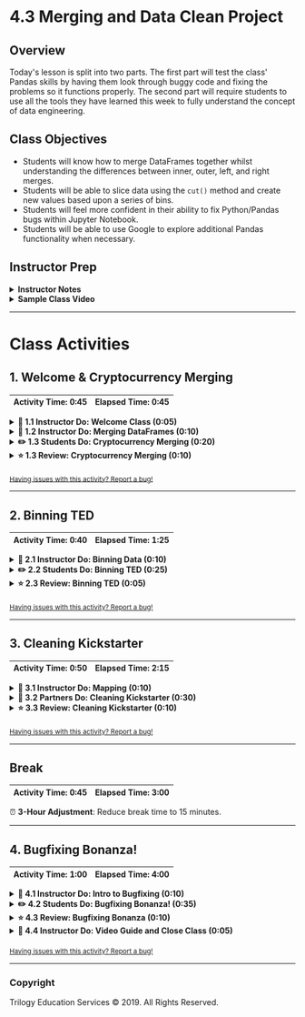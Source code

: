 # 4.3 Merging and Data Clean Project

## Overview

Today's lesson is split into two parts. The first part will test the class' Pandas skills by having them look through buggy code and fixing the problems so it functions properly. The second part will require students to use all the tools they have learned this week to fully understand the concept of data engineering.

## Class Objectives

* Students will know how to merge DataFrames together whilst understanding the differences between inner, outer, left, and right merges.
* Students will be able to slice data using the `cut()` method and create new values based upon a series of bins.
* Students will feel more confident in their ability to fix Python/Pandas bugs within Jupyter Notebook.
* Students will be able to use Google to explore additional Pandas functionality when necessary.

## Instructor Prep

<details>
  <summary><strong>Instructor Notes</strong></summary>

* You may find that this lesson falls on a weekday due to a holiday shifting the course schedule. In this case, we have provided notes within the LP that will allow you to **easily adjust the length of the lesson to fit into a weekday class**.

  * Be on the lookout for a **3-Hour Adjustment** note at the top of activities in this Lesson Plan. If this class is being taught on a weekday, please utilize the directions found in the note. Keep in mind that breaks will be reduced from 40 minutes to the typical 15 minutes for a weekday class as well.

  * Shortening these activities could potentially limit the students' ability to finish them, so please remind them to utilize office hours to clear up any questions they may have.

* There is very little in the way of lecture this class. In fact, most of the day will be taken up with large-scale activities that will test the skill and problem-solving ability of the class. As such, make certain that everyone on the instructional team is up to assisting students whenever a bug or question arises.

* There are bound to be times in which a question or block of code will baffle even the most senior of Pandas programmer. It is for this reason that it may be wise to carry a laptop with the solved code for an activity loaded up already. This way, whenever a student gets stuck, there is an easy reference on hand to help fix the problem.

* Please reference our [Student FAQ](../../../05-Instructor-Resources/README.md#unit-04-pandas) for answers to questions frequently asked by students of this program. If you have any recommendations for additional questions, feel free to log an issue or a pull request with your desired additions.

</details>

<details>
  <summary><strong>Sample Class Video</strong></summary>

* To view an example class lecture visit (Note video may not reflect latest lesson plan): [Class Video](https://codingbootcamp.hosted.panopto.com/Panopto/Pages/Viewer.aspx?id=b5186a86-2ef2-489b-87f5-aa7b00e1cf28)

</details>

- - -

# Class Activities

## 1. Welcome & Cryptocurrency Merging

| Activity Time:       0:45 |  Elapsed Time:      0:45  |
|---------------------------|---------------------------|

<details>
  <summary><strong>📣 1.1 Instructor Do: Welcome Class (0:05)</strong></summary>

* Welcome the class to class and let them know that today will dive into a few more functions in the pandas library and learning how to deal with multiple datasets.The end of the lesson will focus far more intently on teaching everyone how to teach themselves and bug fixing.

  * While this concept may sound a bit strange to the class at first, let them know that self-teaching is probably the most important skill in the programming arsenal since languages are never set in stone.

  * New libraries are always being developed and even core programming languages are always being updated to include new functions or syntax. As such, the master programmer must always be ready and willing to teach themselves new skills.

  * If students seem nervous, reassure them that self-teaching becomes much easier as time goes by. Students may have already found themselves practicing this skill without even realizing it since the best way in which to learn new techniques is to make mistakes and look up solutions online.

</details>

<details>
  <summary><strong>📣 1.2 Instructor Do: Merging DataFrames (0:10)</strong></summary>

* Sometimes, the data an analyst is provided with is split into multiple parts. This, of course, is not an ideal situation as it is far more preferable to work with a single dataset than it is to work with a bunch of different datasets.

  * This is where the concept of merging comes into play, as Pandas allows its users to quite easily combine separate DataFrames on similar values using the `pd.merge()` method.

* Open up [01-Ins_Merging](Activities/01-Ins_Merging/Solved/Merging.ipynb) within Jupyter Notebook and run through the code with the class, discussing it cell-by-cell.

  * The first chunks of code are used to create two DataFrames which contain information on customers and the purchases they have made.

  * Make sure to point out how these two DataFrames share the "customer_id" column in common. This will be very important soon.

  * In the final chunk of code, the `pd.merge()` method is used and three parameters are passed into it: references to both of the DataFrames and the value `on="customer_id"`.

  * This code tells the computer to combine the two DataFrames together so that, whenever the "customer_id" column matches, the rows containing the matching data are joined.

    ![Inner Merge](Images/1-Merging_Inner.png)

  * This is what is known as an inner join. Inner joins are the default means through which DataFrames are combined using the `pd.merge()` method and will only return data whose values match. Any rows that do not include matching data will be dropped from the combined DataFrame.

  * The opposite of an inner join is an outer join. Outer joins will combine the DataFrames regardless of whether any of the rows match and must be declared as a parameter within the `pd.merge()` method using the syntax `how="outer"`.

    ![Outer Merge](Images/1-Merging_Outer.png)

  * Any rows that do not include matching data will have the values within replaced with `NaN` instead.

  * There are also right and left joins. These joins will protect the data contained within one DataFrame like an outer join does whilst also dropping the rows with null data from the other DataFrame.

    ![Left and Right Merge](Images/1-Merging_LeftRight.png)

</details>

<details>
  <summary><strong>✏️ 1.3 Students Do: Cryptocurrency Merging (0:20)</strong></summary>

* ⏰**3-Hour Adjustment**: Reduce activity time to 15 minutes.

* Students will now take some time to merge together two datasets on cryptocurrencies, one on Bitcoin and the other on Dash. They will then clean up the combined DataFrame to make it more presentable.

* Open up the solved version of [02-Stu_Cryptocurrency](Activities/02-Stu_Cryptocurrency/Solved/Cryptocurrency.ipynb) within Jupyter Notebook in order to show students what the final version of their application should look like.

  ![Cryptocurrency Output](Images/2-Cryptocurrency_Output.png)

* **Files:**

  * [Cryptocurrency.ipynb](Activities/02-Stu_Cryptocurrency/Unsolved/Cryptocurrency.ipynb)

  * [bitcoin_cash_price.csv](Activities/02-Stu_Cryptocurrency/Unsolved/Resources/bitcoin_cash_price.csv)

  * [dash_price.csv](Activities/02-Stu_Cryptocurrency/Unsolved/Resources/dash_price.csv)

* **Instructions:**

  * Read in both of the CSV files and print out their DataFrames.

  * Perform an inner merge that combines both DataFrames on the "Date" column.

  * Rename the columns within the newly merged DataFrame so that the headers are more descriptive.

  * Create a summary table that includes the following information: `Best Bitcoin Open`, `Best Dash Open`, `Best Bitcoin Close`, `Best Dash Close`, `Total Bitcoin Volume`, `Total Dash Volume`.

  * `Total Bitcoin Volume` and `Total Dash Volume` should be calculated to have units of "millions" and be rounded to two decimal places.

</details>

<details>
  <summary><strong>⭐ 1.3 Review: Cryptocurrency Merging (0:10)</strong></summary>

* Open up [02-Stu_Cryptocurrency](Activities/02-Stu_Cryptocurrency/Solved/Cryptocurrency.ipynb) within Jupyter Notebook and run through the code with the class, discussing it cell-by-cell.

  * Once the two DataFrames have been merged, the column headers are messed up. This is because the columns within the first DataFrame match those within the second and Pandas feels the need to differentiate them somehow. This also means the columns need to be renamed manually.

    ![Cryptocurrency Merge](Images/2-Cryptocurrency_Merge.png)

  * Alternatively, you can create custom suffixes by adding a `suffixes = (_x,_y)` argument to `pd.merge`.  `_x` and `_y` can be replaced with any text you wish.

    ![Cryptocurrency Alt Merge](Images/2-Cryptocurrency_Alt_Merge.png)

  * To find the total volumes for Bitcoin and Dash, our code divides the sum of their columns by one million and then rounds the returned value to the nearest two decimal places.

  * The values for our summary DataFrame are held within brackets because, without them, Pandas would have difficulties understanding that all of these values should be held within the same row.

    ![Cryptocurrency Summary](Images/2-Cryptocurrency_Summary.png)

</details>

<sub>[Having issues with this activity? Report a bug!](https://form.jotform.com/93104673884161?activityTitle=1.%20Cryptocurrency%20Merging&lessonTitle=Merging%20and%20Data%20Clean%20Project&lessonNumber=4.3)</sub>

- - -

## 2. Binning TED

| Activity Time:       0:40 |  Elapsed Time:      1:25  |
|---------------------------|---------------------------|

<details>
  <summary><strong>📣 2.1 Instructor Do: Binning Data (0:10)</strong></summary>

* Not everyone is a numbers person and sometimes there are so many values within a DataFrame that it becomes very difficult to comprehend what exactly is going on. For this reason, Pandas has a built-in "binning" method that allows its users to place values into groups so as to allow for more vigorous customization of datasets.

* Open up [03-Ins_Binning](Activities/03-Ins_Binning/Solved/Binning.ipynb) within Jupyter Notebook and run through the code with the class, discussing it cell-by-cell.

  * When using the `pd.cut()` method, three parameters must be passed in. The first is the Series that is going to be cut. The second is a list of the bins that the Series will be sliced into. The last is a list of the names/values that will be given to the bins.

  * It is important to note how, when creating the list for bins, Pandas will automatically determine the range between values. This means that, when given the list `[0, 59, 69, 79, 89, 100]`, Pandas will create bins with ranges between those values in the list.

  * The labels for the `pd.cut()` method must have an equal length to the number of bins. If there are too many or too few, an error will be returned.

    ![Binning Lists](Images/3-Binning_Lists.png)

  * What makes binning so powerful is that, after creating and applying these bins, the DataFrame can be grouped according to those values and thus a higher-level analysis can be conducted.

    ![Binning Groups](Images/3-Binning_Groups.png)

</details>

<details>
  <summary><strong>✏️ 2.2 Students Do: Binning TED (0:25)</strong></summary>

* The class will now put their binning skills to the test by creating bins for TED Talks based upon their viewership. After creating the bins, they will then group the DataFrame based upon those bins and perform some analysis on them.

* Open up the solved version of [04-Stu_TedTalks](Activities/04-Stu_TedTalks/Solved/BinningTed.ipynb) within Jupyter Notebook in order to show students what the final version of their application should look like.

  ![Binning TED - Output](Images/4-BinningTed_Output.png)

* **Files:**

  * [BinningTed.ipynb](Activities/04-Stu_TedTalks/Unsolved/BinningTed.ipynb)

  * [ted_talks.csv](Activities/04-Stu_TedTalks/Unsolved/Resources/ted_talks.csv)

* **Instructions:**

  * Read in the CSV file provided and print it to the screen.

  * Find the minimum "views" and maximum "views".

  * Using the minimum and maximum "views" as a reference, create 10 bins in which to slice the data.

  * Create a new column called "View Group" and fill it with the values collected through your slicing.

  * Group the DataFrame based upon the values within "View Group".

  * Find out how many rows fall into each group before finding the averages for "comments", "duration", and "languages".

</details>

<details>
  <summary><strong>⭐ 2.3 Review: Binning TED (0:05)</strong></summary>

* Open up [04-Stu_TedTalks](Activities/04-Stu_TedTalks/Solved/BinningTed.ipynb) within Jupyter Notebook and run through the code with the class, discussing it cell-by-cell.

  * Since the values contained within the "views" column are so widespread, there are several ways in which to split up the data that would be acceptable. This particular code uses a variable scale that attempts to look at every 200k view difference until reaching the millions, at which point it switches to look at every 1mil difference.

    ![Binning TED - Bins](Images/4-BinningTed_Bins.png)

  * The bins are added into the DataFrame by simply placing them within a new column. The DataFrame is then grouped on this new column in order to perform all of the Data Functions.

</details>

<sub>[Having issues with this activity? Report a bug!](https://form.jotform.com/93104673884161?activityTitle=2.%20Binning%20TED&lessonTitle=Merging%20and%20Data%20Clean%20Project&lessonNumber=4.3)</sub>

- - -

## 3. Cleaning Kickstarter

| Activity Time:       0:50 |  Elapsed Time:      2:15  |
|---------------------------|---------------------------|

<details>
  <summary><strong>📣 3.1 Instructor Do: Mapping (0:10)</strong></summary>

* Students may recall how Excel's number formats allows its users to change the styling of columns without much effort. Pandas also includes this functionality through its `df.map()` method, thus allowing users to style columns wholesale.

* Open up [05-Ins_Mapping](Activities/05-Ins_Mapping/Solved/Mapping.ipynb) within Jupyter Notebook and run through the code with the class, discussing it cell-by-cell.

  * `df[<COLUMN>].map(<FORMAT STRING>.format)` is the method by which users can modify the styling of an entire column.

  * The formatting syntax used for mapping is, in a word, confusing. It uses strings containing curly brackets in order to determine how to style columns and this can make it rather difficult to understand at first glance.

  * A somewhat easy way to understand mapping strings is that it is almost akin to concatenating strings. Whatever is outside of the curly brackets is added before/after the initial value which is modified by whatever is contained within the curly brackets.

  * So, to convert values into a typical dollar format, one would use `"${:.2f}"`. This places a dollar sign before the value which has been rounded to two decimal points.

  * Using `"{:,}"` will split a number up so that it uses comma notation. For example: the value `2000` would become `2,000` using this format string.

    ![Mapping Syntax](Images/5-Mapping_Syntax.png)

  * Format mapping only really works once and will return errors if the same code is run multiple times without restarting the kernel. Because of this, formatting is usually applied near the end of an application.

  * Format mapping also can change the datatype of a column. As such, all calculations should be handled before modifying the formatting.

    ![Mapping Ruins DataTypes](Images/5-Mapping_DataTypes.png)

</details>

<details>
  <summary><strong>👥 3.2 Partners Do: Cleaning Kickstarter (0:30)</strong></summary>

* ⏰**3-Hour Adjustment**: Skip this **Partners Do** activity and continue on to the review activity.

* The class will now spend the remainder of the lesson flexing their Pandas muscles by taking a dataset similar to that of their first homework, cleaning it up, and formatting it in far less time than it would take in Excel.

* Open up the solved version of [06-Stu_CleaningKickstarter](Activities/06-Stu_CleaningKickstarter/Solved/KickstarterClean.ipynb) within Jupyter Notebook in order to show students what the final version of their application should look like.

* **Files:**

  * [KickstarterData.csv](Activities/06-Stu_CleaningKickstarter/Unsolved/Resources/KickstarterData.csv)

  * [KickstarterClean.ipynb](Activities/06-Stu_CleaningKickstarter/Unsolved/KickstarterClean.ipynb)

* **Instructions:**

  * The instructions for this activity are contained within the Jupyter Notebook.

</details>

<details>
  <summary><strong>⭐ 3.3 Review: Cleaning Kickstarter (0:10)</strong></summary>

* ⏰**3-Hour Adjustment**: This review activity is now an **Everyone Do**.

  * Spend only 30 minutes on this activity.

  * Use the review section as guidance for talking points as you live-code along with the students.

  * Be sure to take your time and answer all student questions along the way.

* Open up [06-Stu_CleaningKickstarter](Activities/06-Stu_CleaningKickstarter/Solved/KickstarterClean.ipynb) within Jupyter Notebook and run through the code with the class, discussing it cell-by-cell.

</details>

<sub>[Having issues with this activity? Report a bug!](https://form.jotform.com/93104673884161?activityTitle=3.%20Cleaning%20Kickstarter&lessonTitle=Merging%20and%20Data%20Clean%20Project&lessonNumber=4.3)</sub>

- - -

## Break

| Activity Time:       0:45 |  Elapsed Time:      3:00  |
|---------------------------|---------------------------|

⏰ **3-Hour Adjustment**: Reduce break time to 15 minutes.

- - -

## 4. Bugfixing Bonanza!

| Activity Time:       1:00 |  Elapsed Time:      4:00  |
|---------------------------|---------------------------|

<details>
  <summary><strong>📣 4.1 Instructor Do: Intro to Bugfixing (0:10)</strong></summary>

* Open up [07-Ins_IntroToBugfixing](Activities/07-Ins_IntroToBugfixing/Unsolved/IntroToBugfixing_Unsolved.ipynb) within Jupyter Notebook and slack the code out to the class as well. Make certain to send [flavors_of_cacao.csv](Activities/07-Ins_IntroToBugfixing//Unsolved/Resources/flavors_of_cacao.csv) out to the class as well.

  * Point out to the class how, within the third block of code, an error is being returned as the application attempts to collect the average value within the "Cocoa Percent" column.

    ![Bugfixing Error](Images/7-Bugfixing_Error.png)

  * Many within the class likely already know what the bug within this block of code is - the values within the column are strings and it is not possible to collect the mean of a string - but tell them to hold off on pointing this out for now.

* The first step in fixing a bug is to keep calm.

  * Bugs happen all the time and they are rarely the end of the world. In fact, most bugs that programmers run across are simple enough to solve so long as they know how and where to look for the solution.

* The second step to bugfixing an application is to figure out what the bug is and where it is located.

  * Since the class is using Jupyter Notebook at this point in time, it is quite easy to find the erroneous block of code since the error will always be returned in the space beneath the erroneous cell.

  * Unfortunately Pandas is not known for returning clearly understandable error text. In fact, it often returns large blocks of text that is complex and confusing to those who do not know the library's underlying code. Looking for the line following `KeyError:` is generally a good starting point.

  * For example, the text following `TypeError:` within the current code lets the programmer know that Pandas cannot convert the string values in the "Cocoa Percent" column to floats.

    ![Error Text](Images/7-Bugfixing_ErrorText.png)

  * If the error text is not entirely clear, it is oftentimes helpful to print out variables/columns to the console in order to uncover where the bug is. For example, printing out the "Cocoa Percent" series lets the programmer know that the `dtype` of this series is an object and not a float.

* The third step is to look up the error online and search for solutions that other programmers have uncovered.

  * The key part to this step is coming up with an accurate way to describe the bug. This may take multiple tries and is a skill that will develop over time.

  * Google is the programmer's best friend as typing in a description of the bug being faced will often bring up links to some possible solutions. If not, simply change the search up a little bit until a solution is discovered.

    ![Google Fu](Images/7-Bugfixing_GoogleFu.png)

  * This particular problem requires the code to drop the percentages within the "Cocoa Percent" column, so the search should be a bit more specific.

    ![Google Fu - Part II](Images/7-Bugfixing_GoogleFuPercent.png)

  * The first link takes the class to a StackOverflow question which asks how to drop percentages and convert a column to floats. This provides an answer to the bug.

  * Feel free to copy and paste the solution and then modify it within Jupyter Notebook. Let the class know that copying and pasting from StackOverflow is something almost every single programmer does.

    ![Problem Solved](Images/7-Bugfixing_Solution.png)

</details>

<details>
  <summary><strong>✏️ 4.2 Students Do: Bugfixing Bonanza! (0:35)</strong></summary>

* ⏰**3-Hour Adjustment**: Skip this **Students Do** activity and continue on to the review activity.

* The class will now be provided with a Pandas project containing TONS of bugs inside of it. Their job will be to take the application and fix it up so that it works properly. This will both put their Pandas skills to the test while also teaching them how to teach themselves.

* Open up the solved version of [08-Stu_BugfixingBonanza](Activities/08-Stu_BugfixingBonanza/Solved/BugfixBonanza.ipynb) within Jupyter Notebook in order to show students what the final version of their application should look like.

* **Files:**

  * [BugfixBonanza.ipynb](Activities/08-Stu_BugfixingBonanza/Unsolved/BugfixBonanza.ipynb)

  * [EclipseBugs.csv](Activities/08-Stu_BugfixingBonanza/Unsolved/Resources/EclipseBugs.csv)

* **Instructions:**

  * Dig through the Jupyter Notebook provided and attempt to fix as many bugs as possible. There are a lot of them and the bugs get harder to deal with as the code progresses.

  * Once you have finished bugfixing, perform some additional analysis on the dataset provided. See what interesting trends are buried deep within these bug logs for the Eclipse IDE. So long as you challenge yourself, bugs will pop up and you will get even more bugfixing practice.

* **Hints:**

  * After fixing the bugs in each block of code, be sure to run the cell below for an updated error.

  * There are a few new concepts being covered within this Jupyter Notebook. The most complex of these concepts is that of multi-indexing and it is very likely that this is where many will get held up. Do not worry though, multi-indexing is not in the homework and is not required outside of this activity. It is simply an interesting/powerful feature of Pandas.

</details>

<details>
  <summary><strong>⭐ 4.3 Review: Bugfixing Bonanza (0:10)
  </strong></summary>

* ⏰**3-Hour Adjustment**: This review activity is now an **Everyone Do**.

  * Spend only 28 minutes on this activity.

  * Use the review section as guidance for talking points as you live-code along with the students.

  * Be sure to take your time and answer all student questions along the way.

* Open up [08-Stu_BugfixingBonanza](Activities/08-Stu_BugfixingBonanza/Solved/BugfixBonanza.ipynb) within Jupyter Notebook and run through the code with the class, discussing it cell-by-cell.

  * Whoever wrote this code originally is not very good at their job... But it is a sad fact of life that many programmers out there are not exceptionally good at crafting clean code. As such, it is extremely helpful to practice bugfixing as much as possible.

  * The first bug is rather simple. No dependencies have been declared and, as such, the application will not be able to use Pandas.

  * The second bug is also pretty simple. The CSV is being read in but it is not being saved to a DataFrame.

  * The third bug is where things start getting complex. For whatever reason, Pandas does not seem to be able to collect data from the "Number of Comments" column. This is because the column header includes new lines inside of it. The columns will need to be renamed to fix this.

    ![Bugfixing Columns](Images/8-BugfixBonanza_Columns.png)

  * The fourth/fifth bugs are another step up in difficulty as the `assignee_group` DataFrame has two indexes. The first is the "Assignee" and the second is the "Component". While this makes for a nicely organized DataFrame, it creates problems later on.

  * In order to collect the correct values for `total_bugs`, the application must count the "Assignee" column of the initial DataFrame while `bugs_per_user` should count the "Assignee" column of the GroupBy object. The series should then be converted into a DataFrame for merging later on.

  * It is not possible to merge DataFrames on indexes. As such, both of the DataFrames need to have their indexes reset so that it is possible to merge on the "Assignee" column. If this is not done, incorrect data will be used, an error will be returned, or only some rows will be filled.

    ![Bugfixing Indexes](Images/8-BugfixBonanza_Index.png)

</details>

<details>
  <summary><strong>📣 4.4 Instructor Do: Video Guide and Close Class (0:05)</strong></summary>

* Before finishing up for the night, slack out the [Video Guide](../VideoGuide.md) containing walkthroughs of this week's key activities. Encourage students to review them later and utilize office hours if they have further questions.

</details>

<sub>[Having issues with this activity? Report a bug!](https://form.jotform.com/93104673884161?activityTitle=4.%20Bugfixing%20Bonanza&lessonTitle=Merging%20and%20Data%20Clean%20Project&lessonNumber=4.3)</sub>

- - -

### Copyright

Trilogy Education Services © 2019. All Rights Reserved.
